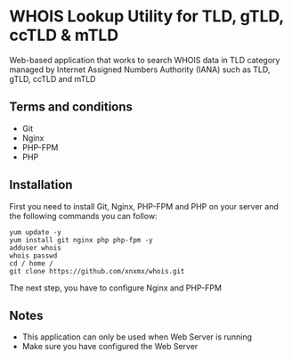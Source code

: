# WHOIS Lookup Utility for TLD, gTLD, ccTLD & mTLD

Web-based application that works to search WHOIS data in TLD category managed by Internet Assigned Numbers Authority (IANA) such as TLD, gTLD, ccTLD and mTLD

## Terms and conditions
- Git
- Nginx
- PHP-FPM
- PHP

## Installation
First you need to install Git, Nginx, PHP-FPM and PHP on your server and the following commands you can follow:

```
yum update -y
yum install git nginx php php-fpm -y
adduser whois
whois passwd
cd / home /
git clone https://github.com/xnxmx/whois.git
```
The next step, you have to configure Nginx and PHP-FPM

## Notes
- This application can only be used when Web Server is running
- Make sure you have configured the Web Server
